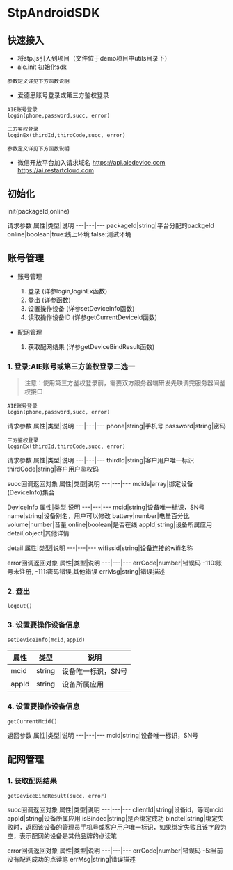 # StpAndroidSDK

## 快速接入
+ 将stp.js引入到项目（文件位于demo项目中utils目录下）
+ aie.init 初始化sdk
```
参数定义详见下方函数说明
```
+ 爱德思账号登录或第三方鉴权登录
```
AIE账号登录
login(phone,password,succ, error)

三方鉴权登录
loginEx(thirdId,thirdCode,succ, error)

参数定义详见下方函数说明
```

+ 微信开放平台加入请求域名
https://api.aiedevice.com
https://ai.restartcloud.com

## 初始化
init(packageId,online)

请求参数
属性|类型|说明
---|---|---
packageId|string|平台分配的packgeId
online|boolean|true:线上环境 false:测试环境

## 账号管理

+ 账号管理
  1. 登录	(详参login,loginEx函数)
  2. 登出	(详参函数)
  3. 设置操作设备	(详参setDeviceInfo函数)
  4. 读取操作设备ID	(详参getCurrentDeviceId函数)

+ 配网管理
  1. 获取配网结果	(详参getDeviceBindResult函数)

### 1. 登录:AIE账号或第三方鉴权登录二选一
> 注意：使用第三方鉴权登录前，需要双方服务器端研发先联调完服务器间鉴权接口
 
```
AIE账号登录
login(phone,password,succ, error)
```

请求参数
属性|类型|说明
---|---|---
phone|string|手机号
password|string|密码

```
三方鉴权登录
loginEx(thirdId,thirdCode,succ, error)
```
请求参数
属性|类型|说明
---|---|---
thirdId|string|客户用户唯一标识
thirdCode|string|客户用户鉴权码

succ回调返回对象
属性|类型|说明
---|---|---
mcids|array|绑定设备(DeviceInfo)集合

DeviceInfo
属性|类型|说明
---|---|---
mcid|string|设备唯一标识，SN号
name|string|设备别名，用户可以修改
battery|number|电量百分比
volume|number|音量
online|boolean|是否在线
appId|string|设备所属应用
detail|object|其他详情

detail
属性|类型|说明
---|---|---
wifissid|string|设备连接的wifi名称
 
error回调返回对象
属性|类型|说明
---|---|---
errCode|number|错误码 -110:账号未注册, -111:密码错误,其他错误
errMsg|string|错误描述

### 2. 登出

```
logout()
```

### 3. 设置要操作设备信息
```
setDeviceInfo(mcid,appId)
```
属性|类型|说明
---|---|---
mcid|string|设备唯一标识，SN号
appId|string|设备所属应用
 
### 4. 设置要操作设备信息
```
getCurrentMcid()
```
返回参数
属性|类型|说明
---|---|---
mcid|string|设备唯一标识，SN号

## 配网管理
### 1. 获取配网结果	 
```
getDeviceBindResult(succ, error)
```
succ回调返回对象
属性|类型|说明
---|---|---
clientId|string|设备id，等同mcid
appId|string|设备所属应用
isBinded|string|是否绑定成功
bindtel|string|绑定失败时，返回该设备的管理员手机号或客户用户唯一标识，如果绑定失败且该字段为空，表示配网的设备是其他品牌的点读笔

error回调返回对象
属性|类型|说明
---|---|---
errCode|number|错误码 -5:当前没有配网成功的点读笔
errMsg|string|错误描述





